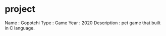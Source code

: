 # project

Name : Gopotchi
Type : Game
Year : 2020
Description : pet game that built in C language.
